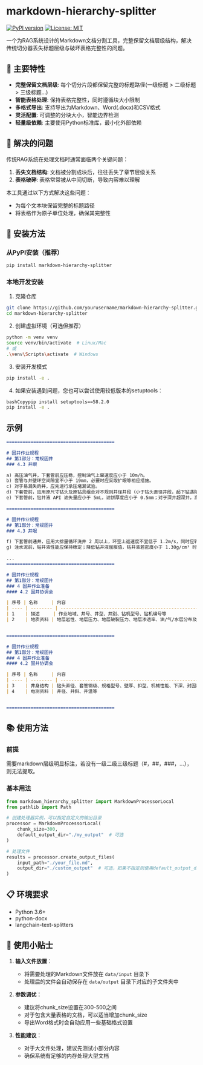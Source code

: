 # markdown-hierarchy-splitter

[![PyPI version](https://badge.fury.io/py/markdown-hierarchy-splitter.svg)](https://badge.fury.io/py/markdown-hierarchy-splitter)
[![License: MIT](https://img.shields.io/badge/License-MIT-yellow.svg)](https://opensource.org/licenses/MIT)

一个为RAG系统设计的Markdown文档分割工具，完整保留文档层级结构，解决传统切分器丢失标题层级与破坏表格完整性的问题。

## 🌟 主要特性

- **完整保留文档层级**: 每个切分片段都保留完整的标题路径(一级标题 > 二级标题 > 三级标题...)
- **智能表格处理**: 保持表格完整性，同时遵循块大小限制
- **多格式导出**: 支持导出为Markdown、Word(.docx)和CSV格式
- **灵活配置**: 可调整的分块大小，智能边界检测
- **轻量级依赖**: 主要使用Python标准库，最小化外部依赖

## 🎯 解决的问题

传统RAG系统在处理文档时通常面临两个关键问题：

1. **丢失文档结构**: 文档被分割成块后，往往丢失了章节层级关系
2. **表格破碎**: 表格常常被从中间切断，导致内容难以理解

本工具通过以下方式解决这些问题：
- 为每个文本块保留完整的标题路径
- 将表格作为原子单位处理，确保其完整性

## 🚀 安装方法

### 从PyPI安装（推荐）
```bash
pip install markdown-hierarchy-splitter
```

### 本地开发安装
1. 克隆仓库
```bash
git clone https://github.com/yourusername/markdown-hierarchy-splitter.git
cd markdown-hierarchy-splitter
```

2. 创建虚拟环境（可选但推荐）
```bash
python -m venv venv
source venv/bin/activate  # Linux/Mac
# 或
.\venv\Scripts\activate  # Windows
```

3. 安装开发模式
```bash
pip install -e .
```
4. 如果安装遇到问题，您也可以尝试使用较低版本的setuptools：
```bash
bashCopypip install setuptools==58.2.0
pip install -e .
```

## 示例
```markdown
========================================

# 固井作业规程
## 第1部分：常规固井
### 4.3 井眼

a) 高压油气井，下套管前应压稳，控制油气上窜速度应小于 10m/h。
b) 套管与井壁环空间隙宜不小于 19mm，必要时应采取扩眼等相应措施。
c) 对于易漏失的井，应先进行承压堵漏试验。
d) 下套管前，应用原尺寸钻头及原钻具组合对不规则井径井段（小于钻头直径井段，起下钻遇阻、遇卡井段，井斜变化率或全角变化率超过设计规定井段）或油气层、重点封固井段刮眼通井；对斜井段和水平段宜短距下井分段循环处理钻井液。
e) 下套管前，钻井液 API 滤失量应小于 5mL，滤饼厚度应小于 0.5mm；对于深井超深井，高温高压滤失量应符合设计要求。

========================================

# 固井作业规程
## 第1部分：常规固井
### 4.3 井眼

f) 下套管前通井，应用大排量循环洗井 2 周以上，环空上返速度不宜低于 1.2m/s，同时应转动钻具防黏卡。
g) 注水泥前，钻井液性能应保持稳定；降低钻井液屈服值，钻井液若密度小于 1.30g/cm³ 时，屈服值宜小于 5Pa，密度在 1.30g/cm³ - 1.80g/cm³ 之间时，屈服值宜小于 8Pa；密度大于 1.80g/cm³

...
========================================

# 固井作业规程
## 第1部分：常规固井
### 4 固井作业准备
#### 4.2 固井协调会

| 序号 | 名称     | 内容                                                         |
| ---- | -------- | ------------------------------------------------------------ |
| 1    | 描述     | 作业地域、井号、井型、井别、钻机型号、钻机编号等             |
| 2    | 地质资料 | 地层岩性、地层压力、地层破裂压力、地层渗透率、油/气/水层分布及特征等 |


========================================

# 固井作业规程
## 第1部分：常规固井
### 4 固井作业准备
#### 4.2 固井协调会

| 序号 | 名称     | 内容                                                         |
| ---- | -------- | ------------------------------------------------------------ |
| 3    | 井身结构 | 钻头直径、套管钢级、规格型号、壁厚、扣型、机械性能、下深、封固段、附件位置等 |
| 4    | 电测资料 | 井径、井斜、井温等                                           |


========================================
```

## 📚 使用方法
### 前提
需要markdown层级明显标注，若没有一级二级三级标题（#，##，###，...），则无法提取。

### 基本用法
```python
from markdown_hierarchy_splitter import MarkdownProcessorLocal
from pathlib import Path

# 创建处理器实例，可以指定自定义的输出目录
processor = MarkdownProcessorLocal(
    chunk_size=300,
    default_output_dir="./my_output"  # 可选
)

# 处理文件
results = processor.create_output_files(
    input_path="./your_file.md",
    output_dir="./custom_output"  # 可选，如果不指定则使用default_output_dir
)
```



## 📋 环境要求

- Python 3.6+
- python-docx
- langchain-text-splitters

## 🎈 使用小贴士

1. **输入文件放置**：
   - 将需要处理的Markdown文件放在 `data/input` 目录下
   - 处理后的文件会自动保存在 `data/output` 目录下对应的子文件夹中

2. **参数调优**：
   - 建议将chunk_size设置在300-500之间
   - 对于包含大量表格的文档，可以适当增加chunk_size
   - 导出Word格式时会自动应用一些基础格式设置

3. **性能建议**：
   - 对于大文件处理，建议先测试小部分内容
   - 确保系统有足够的内存处理大型文档


